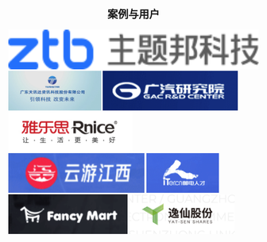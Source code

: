 <h2 align="center">案例与用户</h2>

<img src="./img_zhutiabng.png" style="height: 80px">
<img src="./case_txd.jpg" style="height: 80px">
<img src="./case_gac.jpg" style="height: 80px">
<img src="./case_rnice.jpg" style="height: 80px">
<img src="./case_yyjx.jpg" style="height: 80px">
<img src="./case_iter.jpg" style="height: 80px">
<img src="./case_fm.jpg" style="height: 80px">
<img src="./case_yatsen.jpg" style="height: 80px">





